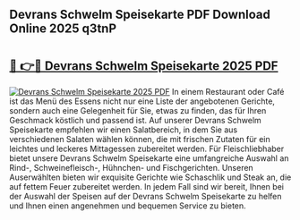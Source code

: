 ## Devrans Schwelm Speisekarte PDF Download Online 2025 q3tnP

# <h2><a href="http://gc8dgnm.nevu.top/?p=Devrans+Schwelm+Speisekarte">🔗 👉🔴 Devrans Schwelm Speisekarte 2025 PDF</a></h2>

[![Devrans Schwelm Speisekarte 2025 PDF](https://i.imgur.com/dBaPXMq.png)](http://gc8dgnm.nevu.top/?p=Devrans+Schwelm+Speisekarte)
In einem Restaurant oder Café ist das Menü des Essens nicht nur eine Liste der angebotenen Gerichte, sondern auch eine Gelegenheit für Sie, etwas zu finden, das für Ihren Geschmack köstlich und passend ist. Auf unserer Devrans Schwelm Speisekarte empfehlen wir einen Salatbereich, in dem Sie aus verschiedenen Salaten wählen können, die mit frischen Zutaten für ein leichtes und leckeres Mittagessen zubereitet werden. Für Fleischliebhaber bietet unsere Devrans Schwelm Speisekarte eine umfangreiche Auswahl an Rind-, Schweinefleisch-, Hühnchen- und Fischgerichten. Unseren Auserwählten bieten wir exquisite Gerichte wie Schaschlik und Steak an, die auf fettem Feuer zubereitet werden. In jedem Fall sind wir bereit, Ihnen bei der Auswahl der Speisen auf der Devrans Schwelm Speisekarte zu helfen und Ihnen einen angenehmen und bequemen Service zu bieten.
